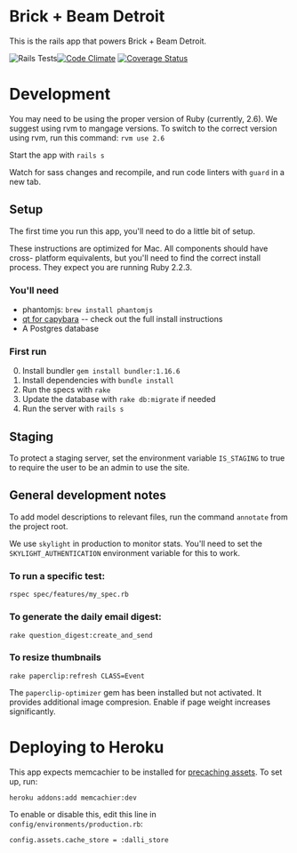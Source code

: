 # Brick + Beam Detroit

This is the rails app that powers Brick + Beam Detroit.

![Rails Tests](https://github.com/hampelm/brickbeam/workflows/Rails%20Tests/badge.svg)[![Code Climate](https://codeclimate.com/github/hampelm/brickbeam/badges/gpa.svg)](https://codeclimate.com/github/hampelm/brickbeam) [![Coverage Status](https://coveralls.io/repos/github/hampelm/brickbeam/badge.svg?branch=master)](https://coveralls.io/github/hampelm/brickbeam?branch=master)

# Development

You may need to be using the proper version of Ruby (currently, 2.6). We
suggest using rvm to mangage versions. To switch to the correct version using rvm, run this command: `rvm use 2.6`

Start the app with `rails s`

Watch for sass changes and recompile, and run code linters with `guard` in a new tab.

## Setup

The first time you run this app, you'll need to do a little bit of setup.

These instructions are optimized for Mac. All components should have cross-
platform equivalents, but you'll need to find the correct install process. They expect you are running Ruby 2.2.3.

### You'll need

* phantomjs: `brew install phantomjs`
* [qt for capybara](https://github.com/thoughtbot/capybara-webkit/wiki/Installing-Qt-and-compiling-capybara-webkit#homebrew) --
  check out the full install instructions
* A Postgres database

### First run

0.  Install bundler `gem install bundler:1.16.6`
1.  Install dependencies with `bundle install`
2.  Run the specs with `rake`
3.  Update the database with `rake db:migrate` if needed
4.  Run the server with `rails s`

## Staging

To protect a staging server, set the environment variable `IS_STAGING` to true
to require the user to be an admin to use the site.

## General development notes

To add model descriptions to relevant files, run the command `annotate` from the
project root.

We use `skylight` in production to monitor stats. You'll need to set the
`SKYLIGHT_AUTHENTICATION` environment variable for this to work.

### To run a specific test:

```
rspec spec/features/my_spec.rb
```

### To generate the daily email digest:

```
rake question_digest:create_and_send
```

### To resize thumbnails

`rake paperclip:refresh CLASS=Event`

The `paperclip-optimizer` gem has been installed but not activated. It provides
additional image compresion. Enable if page weight increases significantly.

# Deploying to Heroku

This app expects memcachier to be installed for [precaching assets](http://blog.alexmaccaw.com/faster-deploys). To set up, run:

```
heroku addons:add memcachier:dev
```

To enable or disable this, edit this line in `config/environments/production.rb`:

```
config.assets.cache_store = :dalli_store
```

